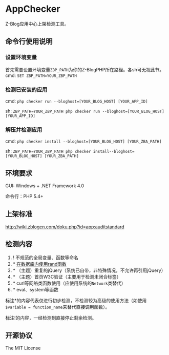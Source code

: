 AppChecker
=============================
Z-Blog应用中心上架检测工具。

## 命令行使用说明

### 设置环境变量
首先需要设置环境变量``ZBP_PATH``为你的Z-BlogPHP所在路径。各sh可无视此节。
cmd: ``SET ZBP_PATH=YOUR_ZBP_PATH``

### 检测已安装的应用

cmd: ``php checker run --bloghost=[YOUR_BLOG_HOST] [YOUR_APP_ID]``

sh: ``ZBP_PATH=YOUR_ZBP_PATH php checker run --bloghost=[YOUR_BLOG_HOST] [YOUR_APP_ID]``

### 解压并检测应用

cmd: ``php checker install --bloghost=[YOUR_BLOG_HOST] [YOUR_ZBA_PATH]``

sh: ``ZBP_PATH=YOUR_ZBP_PATH php checker install--bloghost=[YOUR_BLOG_HOST] [YOUR_ZBA_PATH]``


## 环境要求
GUI: Windows + .NET Framework 4.0

命令行：PHP 5.4+

## 上架标准
http://wiki.zblogcn.com/doku.php?id=app:auditstandard

## 检测内容
1. \! 不规范的全局变量、函数等命名
1. \* [在数据库内使用rand函数](http://bbs.zblogcn.com/forum.php?mod=viewthread&tid=90433&extra=)
1. \* （主题）重复的jQuery（系统已自带，非特殊情况，不允许再引用jQuery）
1. \* （主题）首页W3C验证（主要用于检测未闭合标签）
1. \* curl等网络类函数使用（应使用系统的``Network``类替代）
1. \* eval、system等函数

标注\*的内容代表仅进行初步检测，不检测较为高级的使用方法（如使用``$variable = function_name``来替代直接调用函数）。

标注\!的内容，一经检测到直接停止剩余检测。

## 开源协议

The MIT License